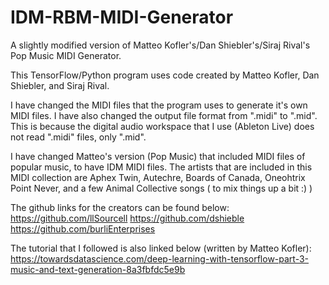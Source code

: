 # IDM-RBM-MIDI-Generator
A slightly modified version of Matteo Kofler's/Dan Shiebler's/Siraj Rival's Pop Music MIDI Generator.

This TensorFlow/Python program uses code created by Matteo Kofler, Dan Shiebler, and Siraj Rival.

I have changed the MIDI files that the program uses to generate it's own MIDI files. I have also changed the output file format
from ".midi" to ".mid". This is because the digital audio workspace that I use (Ableton Live) does not read ".midi" files, only
".mid".

I have changed Matteo's version (Pop Music) that included MIDI files of popular music, to have IDM MIDI files.
The artists that are included in this MIDI collection are Aphex Twin, Autechre, Boards of Canada, Oneohtrix Point Never,
and a few Animal Collective songs ( to mix things up a bit :) )

The github links for the creators can be found below:
https://github.com/llSourcell
https://github.com/dshieble
https://github.com/burliEnterprises

The tutorial that I followed is also linked below (written by Matteo Kofler):
https://towardsdatascience.com/deep-learning-with-tensorflow-part-3-music-and-text-generation-8a3fbfdc5e9b
